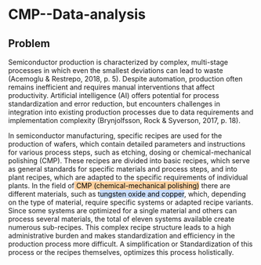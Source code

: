 # CMP--Data-analysis
## Problem

Semiconductor production is characterized by complex, multi-stage processes in which even the smallest deviations can lead to waste (Acemoglu & Restrepo, 2018, p. 5). Despite automation, production often remains inefficient and requires manual interventions that affect productivity. Artificial intelligence (AI) offers potential for process standardization and error reduction, but encounters challenges in integration into existing production processes due to data requirements and implementation complexity (Brynjolfsson, Rock & Syverson, 2017, p. 18).

In semiconductor manufacturing, specific recipes are used for the production of wafers, which contain detailed parameters and instructions for various process steps, such as etching, dosing or chemical-mechanical polishing (CMP). These recipes are divided into basic recipes, which serve as general standards for specific materials and process steps, and into plant recipes, which are adapted to the specific requirements of individual plants. In the field of<mark style="background: #FFB86CA6;"> CMP (chemical-mechanical polishing)</mark> there are different materials, such as t<mark style="background: #ADCCFFA6;">ungsten oxide and copper</mark>, which, depending on the type of material, require specific systems or adapted recipe variants. Since some systems are optimized for a single material and others can process several materials, the total of eleven systems available create numerous sub-recipes. This complex recipe structure leads to a high administrative burden and makes standardization and efficiency in the production process more difficult. A simplification or Standardization of this process or the recipes themselves, optimizes this process holistically.
